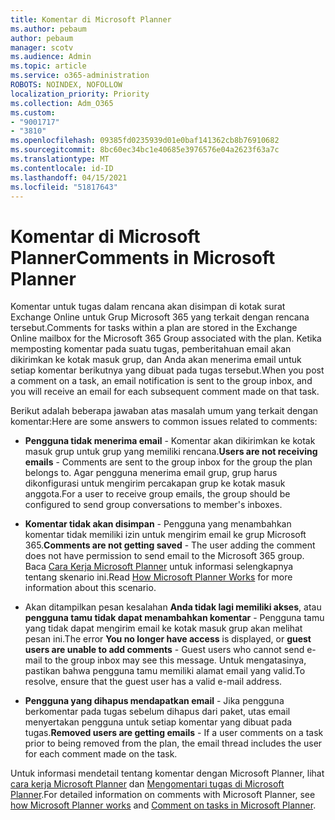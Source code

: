 ```yaml
---
title: Komentar di Microsoft Planner
ms.author: pebaum
author: pebaum
manager: scotv
ms.audience: Admin
ms.topic: article
ms.service: o365-administration
ROBOTS: NOINDEX, NOFOLLOW
localization_priority: Priority
ms.collection: Adm_O365
ms.custom:
- "9001717"
- "3810"
ms.openlocfilehash: 09385fd0235939d01e0baf141362cb8b76910682
ms.sourcegitcommit: 8bc60ec34bc1e40685e3976576e04a2623f63a7c
ms.translationtype: MT
ms.contentlocale: id-ID
ms.lasthandoff: 04/15/2021
ms.locfileid: "51817643"
---
```

# <a name="comments-in-microsoft-planner"></a><span data-ttu-id="49425-102">Komentar di Microsoft Planner</span><span class="sxs-lookup"><span data-stu-id="49425-102">Comments in Microsoft Planner</span></span>

<span data-ttu-id="49425-103">Komentar untuk tugas dalam rencana akan disimpan di kotak surat Exchange Online untuk Grup Microsoft 365 yang terkait dengan rencana tersebut.</span><span class="sxs-lookup"><span data-stu-id="49425-103">Comments for tasks within a plan are stored in the Exchange Online mailbox for the Microsoft 365 Group associated with the plan.</span></span>  <span data-ttu-id="49425-104">Ketika memposting komentar pada suatu tugas, pemberitahuan email akan dikirimkan ke kotak masuk grup, dan Anda akan menerima email untuk setiap komentar berikutnya yang dibuat pada tugas tersebut.</span><span class="sxs-lookup"><span data-stu-id="49425-104">When you post a comment on a task, an email notification is sent to the group inbox, and you will receive an email for each subsequent comment made on that task.</span></span>

<span data-ttu-id="49425-105">Berikut adalah beberapa jawaban atas masalah umum yang terkait dengan komentar:</span><span class="sxs-lookup"><span data-stu-id="49425-105">Here are some answers to common issues related to comments:</span></span>

- <span data-ttu-id="49425-106">**Pengguna tidak menerima email** - Komentar akan dikirimkan ke kotak masuk grup untuk grup yang memiliki rencana.</span><span class="sxs-lookup"><span data-stu-id="49425-106">**Users are not receiving emails** - Comments are sent to the group inbox for the group the plan belongs to.</span></span> <span data-ttu-id="49425-107">Agar pengguna menerima email grup, grup harus dikonfigurasi untuk mengirim percakapan grup ke kotak masuk anggota.</span><span class="sxs-lookup"><span data-stu-id="49425-107">For a user to receive group emails, the group should be configured to send group conversations to member's inboxes.</span></span>

- <span data-ttu-id="49425-108">**Komentar tidak akan disimpan** - Pengguna yang menambahkan komentar tidak memiliki izin untuk mengirim email ke grup Microsoft 365.</span><span class="sxs-lookup"><span data-stu-id="49425-108">**Comments are not getting saved** -  The user adding the comment does not have permission to send email to the Microsoft 365 group.</span></span> <span data-ttu-id="49425-109">Baca [Cara Kerja Microsoft Planner](https://techcommunity.microsoft.com/t5/planner-blog/how-microsoft-planner-works/ba-p/1214736) untuk informasi selengkapnya tentang skenario ini.</span><span class="sxs-lookup"><span data-stu-id="49425-109">Read [How Microsoft Planner Works](https://techcommunity.microsoft.com/t5/planner-blog/how-microsoft-planner-works/ba-p/1214736) for more information about this scenario.</span></span>

- <span data-ttu-id="49425-110">Akan ditampilkan pesan kesalahan **Anda tidak lagi memiliki akses**, atau **pengguna tamu tidak dapat menambahkan komentar** - Pengguna tamu yang tidak dapat mengirim email ke kotak masuk grup akan melihat pesan ini.</span><span class="sxs-lookup"><span data-stu-id="49425-110">The error **You no longer have access** is displayed, or **guest users are unable to add comments** - Guest users who cannot send e-mail to the group inbox may see this message.</span></span> <span data-ttu-id="49425-111">Untuk mengatasinya, pastikan bahwa pengguna tamu memiliki alamat email yang valid.</span><span class="sxs-lookup"><span data-stu-id="49425-111">To resolve, ensure that the guest user has a valid e-mail address.</span></span>

- <span data-ttu-id="49425-112">**Pengguna yang dihapus mendapatkan email** - Jika pengguna berkomentar pada tugas sebelum dihapus dari paket, utas email menyertakan pengguna untuk setiap komentar yang dibuat pada tugas.</span><span class="sxs-lookup"><span data-stu-id="49425-112">**Removed users are getting emails** -  If a user comments on a task prior to being removed from the plan, the email thread includes the user for each comment made on the task.</span></span>

<span data-ttu-id="49425-113">Untuk informasi mendetail tentang komentar dengan Microsoft Planner, lihat [cara kerja Microsoft Planner](https://techcommunity.microsoft.com/t5/planner-blog/how-microsoft-planner-works/ba-p/1214736) dan [Mengomentari tugas di Microsoft Planner](https://support.microsoft.com/office/fd4aedde-7785-4cd0-96ee-122fbc9140e1).</span><span class="sxs-lookup"><span data-stu-id="49425-113">For detailed information on comments with Microsoft Planner, see [how Microsoft Planner works](https://techcommunity.microsoft.com/t5/planner-blog/how-microsoft-planner-works/ba-p/1214736) and [Comment on tasks in Microsoft Planner](https://support.microsoft.com/office/fd4aedde-7785-4cd0-96ee-122fbc9140e1).</span></span>
